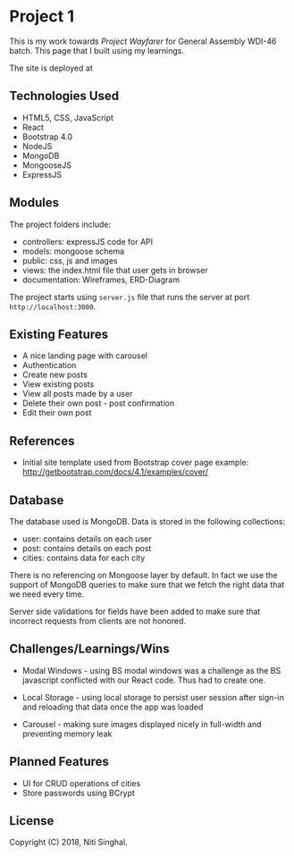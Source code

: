 # Project 1

This is my work towards *Project Wayfarer* for General Assembly WDI-46 batch. This page that I built using my learnings.

The site is deployed at

## Technologies Used

* HTML5, CSS, JavaScript
* React
* Bootstrap 4.0
* NodeJS
* MongoDB
* MongooseJS
* ExpressJS

## Modules

The project folders include:

* controllers: expressJS code for API
* models: mongoose schema
* public: css, js and images
* views: the index.html file that user gets in browser
* documentation: Wireframes, ERD-Diagram

The project starts using `server.js` file that runs the
server at port `http://localhost:3000`.

## Existing Features

* A nice landing page with carousel
* Authentication
* Create new posts
* View existing posts
* View all posts made by a user
* Delete their own post - post confirmation
* Edit their own post

## References

* Initial site template used from Bootstrap cover page
example: http://getbootstrap.com/docs/4.1/examples/cover/


## Database

The database used is MongoDB. Data is stored in the following collections:

* user: contains details on each user
* post: contains details on each post
* cities: contains data for each city

There is no referencing on Mongoose layer by default. In fact we use the
support of MongoDB queries to make sure that we fetch the right data that
we need every time.

Server side validations for fields have been added to make sure that incorrect
requests from clients are not honored.

## Challenges/Learnings/Wins

* Modal Windows - using BS modal windows was a challenge as the BS javascript
conflicted with our React code. Thus had to create one.

* Local Storage - using local storage to persist user session after sign-in
and reloading that data once the app was loaded

* Carousel - making sure images displayed nicely in full-width and preventing
memory leak

## Planned Features

* UI for CRUD operations of cities
* Store passwords using BCrypt

## License

Copyright (C) 2018, Niti Singhal.
